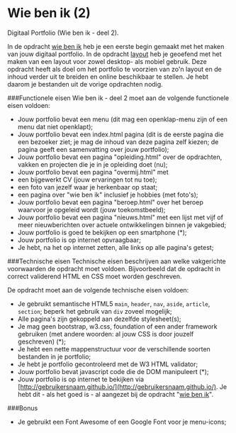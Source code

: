 # Wie ben ik (2)
Digitaal Portfolio (Wie ben ik - deel 2).

In de opdracht [wie ben ik](https://github.com/davinci-ao/wie-ben-ik) heb je een eerste begin gemaakt met het maken van jouw digitaal portfolio. In de opdracht [layout](https://github.com/davinci-ao/layout) heb je geoefend met het maken van een layout voor zowel desktop- als mobiel gebruik. Deze opdracht heeft als doel om het portfolio te voorzien van zo'n layout en de inhoud verder uit te breiden en online beschikbaar te stellen. Je hebt daarom je bestanden uit de vorige opdrachten nodig. 

###Functionele eisen
Wie ben ik - deel 2 moet aan de volgende functionele eisen voldoen:
* Jouw portfolio bevat een menu (dit mag een openklap-menu zijn of een menu dat niet openklapt);
* Jouw portfolio bevat een index.html pagina (dit is de eerste pagina die een bezoeker ziet; je mag de inhoud van deze pagina zelf kiezen; de pagina geeft een samenvatting over jouw portfolio);
* Jouw portfolio bevat een pagina "opleiding.html" over de opdrachten, vakken en projecten die je in je opleiding doet (nu);
* Jouw portfolio bevat een pagina "overmij.html" met 
 * een bijgewerkt CV (jouw ervaringen tot nu toe);
 * een foto van jezelf waar je herkenbaar op staat;
 * een pagina over "wie ben ik" inclusief je hobbies (met foto's);
* Jouw portfolio bevat een pagina "beroep.html" over het beroep waarvoor je opgeleid wordt (jouw toekomstbeeld);
* Jouw portfolio bevat een pagina "nieuws.html" met een lijst met vijf of meer nieuwberichten over actuele ontwikkelingen binnen je vakgebied;
* Jouw portfolio is goed te bekijken op een smartphone (*);
* Jouw portfolio is op internet opvraagbaar;
* Je hebt, na het op internet zetten, alle links op alle pagina's getest;

###Technische eisen
Technische eisen beschrijven aan welke vakgerichte voorwaarden de opdracht moet voldoen. Bijvoorbeeld dat de opdracht in correct validerend HTML en CSS moet worden geschreven. 

De opdracht moet aan de volgende technische eisen voldoen:
* Je gebruikt semantische HTML5 `main`, `header`, `nav`, `aside`, `article`, `section`; beperk het gebruik van `div` zoveel mogelijk;
* Alle pagina's zijn gekoppeld aan dezelfde stylesheet(s);
* Je mag geen bootstrap, w3.css, foundation of een ander framework gebruiken (met andere woorden: al jouw CSS is door jouzelf geschreven) (*);
* Je hebt een nette mappenstructuur voor de verschillende soorten bestanden in je portfolio;
* Je hebt je portfolio gecontroleerd met de W3 HTML validator;
* Jouw portfolio bevat javascript code die de DOM manipuleert (*);
* Jouw portfolio is op internet te bekijken via [http://gebruikersnaam.github.io/](http://gebruikersnaam.github.io/). Je hebt dit - als het goed is - al aangezet bij de opdracht "[wie ben ik](https://github.com/davinci-ao/wie-ben-ik)".

###Bonus
* Je gebruikt een Font Awesome of een Google Font voor je menu-icons;
